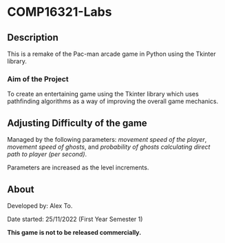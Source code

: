 # COMP16321-Labs


## Description
This is a remake of the Pac-man arcade game in Python using the Tkinter library.

### Aim of the Project
To create an entertaining game using the Tkinter library which uses pathfinding algorithms as a way of improving the overall game mechanics.


## Adjusting Difficulty of the game
Managed by the following parameters: _movement speed of the player_, _movement speed of ghosts_, and _probability of ghosts calculating direct path to player (per second)_. 

Parameters are increased as the level increments.

## About
Developed by: Alex To.

Date started: 25/11/2022 (First Year Semester 1)

**This game is not to be released commercially.**
